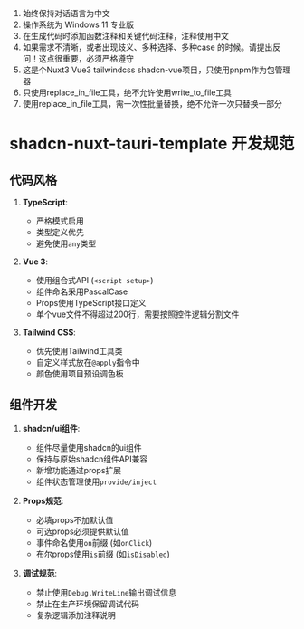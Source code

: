 1. 始终保持对话语言为中文
2. 操作系统为 Windows 11 专业版
3. 在生成代码时添加函数注释和关键代码注释，注释使用中文
4. 如果需求不清晰，或者出现歧义、多种选择、多种case 的时候。请提出反问！这点很重要，必须严格遵守
5. 这是个Nuxt3 Vue3 tailwindcss shadcn-vue项目，只使用pnpm作为包管理器
6. 只使用replace_in_file工具，绝不允许使用write_to_file工具
7. 使用replace_in_file工具，需一次性批量替换，绝不允许一次只替换一部分

# shadcn-nuxt-tauri-template 开发规范

## 代码风格

1. **TypeScript**:
   - 严格模式启用
   - 类型定义优先
   - 避免使用`any`类型

2. **Vue 3**:
   - 使用组合式API (`<script setup>`)
   - 组件命名采用PascalCase
   - Props使用TypeScript接口定义
   - 单个vue文件不得超过200行，需要按照控件逻辑分割文件

3. **Tailwind CSS**:
   - 优先使用Tailwind工具类
   - 自定义样式放在`@apply`指令中
   - 颜色使用项目预设调色板

## 组件开发

1. **shadcn/ui组件**:
   - 组件尽量使用shadcn的ui组件
   - 保持与原始shadcn组件API兼容
   - 新增功能通过props扩展
   - 组件状态管理使用`provide/inject`

2. **Props规范**:
   - 必填props不加默认值
   - 可选props必须提供默认值
   - 事件命名使用`on`前缀 (如`onClick`)
   - 布尔props使用`is`前缀 (如`isDisabled`)

3. **调试规范**:
   - 禁止使用`Debug.WriteLine`输出调试信息
   - 禁止在生产环境保留调试代码
   - 复杂逻辑添加注释说明
